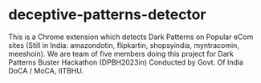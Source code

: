 # deceptive-patterns-detector
This is a Chrome extension which detects  Dark Patterns on Popular eCom sites (Still in India: amazondotin, flipkartin, shopsyindia, myntracomin, meeshoin). We are team of five members doing this project for Dark Patterns Buster Hackathon (DPBH2023in) Conducted by Govt. Of India DoCA / MoCA, IITBHU.
